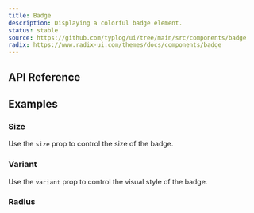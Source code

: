 ```yaml
---
title: Badge
description: Displaying a colorful badge element.
status: stable
source: https://github.com/typlog/ui/tree/main/src/components/badge
radix: https://www.radix-ui.com/themes/docs/components/badge
---
```


<Example name="badge/Overview.vue" variant="hide" />

## API Reference

<PropsTable name="Badge" />

## Examples

### Size

Use the `size` prop to control the size of the badge.

<Example name="badge/Size.vue" />

### Variant

Use the `variant` prop to control the visual style of the badge.

<Example name="badge/Variant.vue" />

### Radius

<Example name="badge/Radius.vue" />

